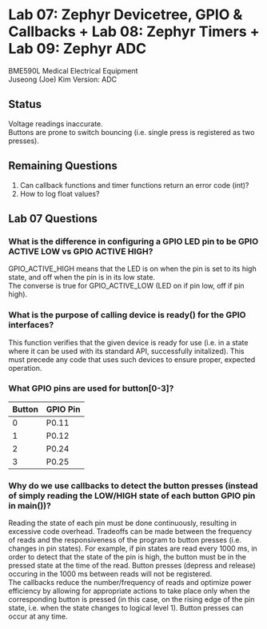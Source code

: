 # Lab 07: Zephyr Devicetree, GPIO & Callbacks + Lab 08: Zephyr Timers + Lab 09: Zephyr ADC
BME590L Medical Electrical Equipment  
Juseong (Joe) Kim
Version: ADC

## Status
Voltage readings inaccurate.  
Buttons are prone to switch bouncing (i.e. single press is registered as two presses).  

## Remaining Questions
1. Can callback functions and timer functions return an error code (int)?
1. How to log float values?

## Lab 07 Questions
### What is the difference in configuring a GPIO LED pin to be GPIO ACTIVE LOW vs GPIO ACTIVE HIGH?
GPIO_ACTIVE_HIGH means that the LED is on when the pin is set to its high state, and off when the pin is in its low state.  
The converse is true for GPIO_ACTIVE_LOW (LED on if pin low, off if pin high).
### What is the purpose of calling device is ready() for the GPIO interfaces?
This function verifies that the given device is ready for use (i.e. in a state where it can be used with its standard API, successfully initalized). This must precede any code that uses such devices to ensure proper, expected operation.
### What GPIO pins are used for button[0-3]?
| Button | GPIO Pin |
| --- | --- |
| 0 | P0.11 |
| 1 | P0.12 |
| 2 | P0.24 |
| 3 | P0.25 |
### Why do we use callbacks to detect the button presses (instead of simply reading the LOW/HIGH state of each button GPIO pin in main())?
Reading the state of each pin must be done continuously, resulting in excessive code overhead. Tradeoffs can be made between the frequency of reads and the responsiveness of the program to button presses (i.e. changes in pin states). For example, if pin states are read every 1000 ms, in order to detect that the state of the pin is high, the button must be in the pressed state at the time of the read. Button presses (depress and release) occuring in the 1000 ms between reads will not be registered.    
The callbacks reduce the number/frequency of reads and optimize power efficiency by allowing for appropriate actions to take place only when the corresponding button is pressed (in this case, on the rising edge of the pin state, i.e. when the state changes to logical level 1). Button presses can occur at any time.